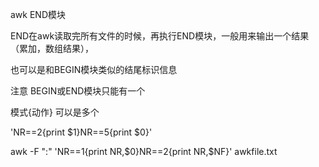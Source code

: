 awk END模块

END在awk读取完所有文件的时候，再执行END模块，一般用来输出一个结果（累加，数组结果），

也可以是和BEGIN模块类似的结尾标识信息

注意 BEGIN或END模块只能有一个

模式{动作} 可以是多个

'NR==2{print $1}NR==5{print $0}'

awk -F ":" 'NR==1{print NR,$0}NR==2{print NR,$NF}' awkfile.txt

